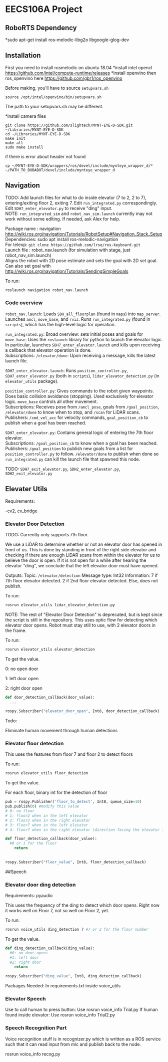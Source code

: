 # EECS106A Project
## RoboRTS Dependency
*sudo apt-get install ros-melodic-libg2o libgoogle-glog-dev

## Installation
First you need to install rosmelodic on ubuntu 18.04
*install intel opencl https://github.com/intel/compute-runtime/releases
*install openvino then ros_openvino here https://github.com/gbr1/ros_openvino

Before making, you'll have to source `setupvars.sh`
```
source /opt/intel/openvino/bin/setupvars.sh
```
The path to your setupvars.sh may be different.

*install camera files 
```
git clone https://github.com/slightech/MYNT-EYE-D-SDK.git ~/Libraries/MYNT-EYE-D-SDK
cd ~/Libraries/MYNT-EYE-D-SDK
make init
make all
sudo make install
```
if there is error about header not found
```
cp ~/MYNT-EYE-D-SDK/wrappers/ros/devel/include/mynteye_wrapper_d/*  
~/PATH_TO_BOBABOT/devel/include/mynteye_wrapper_d
```

## Navigation

TODO: Add launch files for what to do inside elevator (7 to 2, 2 to 7), entering/exiting floor 2, exiting 7. Edit `run_integrated.py` correspondingly. Edit `SDH7_enter_elevator.py` to receive "ding" input. \
NOTE: `run_integrated_sim` and `robot_nav_sim.launch` currently may not work without some editing. If needed, ask Alex for help.

Package name : navigation \
http://wiki.ros.org/navigation/Tutorials/RobotSetup#Navigation_Stack_Setup \
Dependencies: sudo apt install ros-melodic-navigation \
For teleop: `git clone https://github.com/lrse/ros-keyboard.git` \
Launch file : robot_nav.launch (for simulation with stage, just robot_nav_sim.launch)  \
Aligns the robot with 2D pose estimate and sets the goal with 2D set goal. Can also set goal with http://wiki.ros.org/navigation/Tutorials/SendingSimpleGoals

To run:
``` bash
roslaunch navigation robot_nav.launch
```

### Code overview

`robot_nav.launch`: Loads `SDH_all_floorplan` (found in `maps`) into `map_server`. Launches `amcl`, `move_base`, and `rviz`. Runs `run_integrated.py` (found in `scripts`), which has the high-level logic for operation.

`run_integrated.py`: Broad overview: sets initial poses and goals for `move_base`. Uses the `roslaunch` library for python to launch the elevator logic. In particular, launches `SDH7_enter_elevator.launch` and kills upon receiving a callback that elevator operation is done. \
Subscriptions: `/elevator/done`: Upon receiving a message, kills the latest launch file.

`SDH7_enter_elevator.launch`: Runs `position_controller.py`, `SDH7_enter_elevator.py` (both in `scripts`), `lidar_elevator_detection.py` (in `elevator_utils` package). 

`position_controller.py`: Gives commands to the robot given waypoints. Does basic collision avoidance (stopping). Used exclusively for elevator logic. `move_base` controls all other movement. \
Subscriptions: Receives pose from `/amcl_pose`, goals from `/goal_position`, `/elevator/done` to know when to stop, and `/scan` for LiDAR scans. \
Publishers: `/cmd_vel_acc` for velocity commands, `goal_position_cb` to publish when a goal has been reached.

`SDH7_enter_elevator.py`: Contains general logic of entering the 7th floor elevator. \
Subscriptions: `/goal_position_cb` to know when a goal has been reached. \
Publishers: `/goal_position` to publish new goals from a list for `position_controller.py` to follow. `/elevator/done` to publish when done so `run_integrated.py` can kill the launch file that spawned this node. 

TODO: `SDH7_exit_elevator.py`, `SDH2_enter_elevator.py`, `SDH2_exit_elevator.py`

## Elevater Utils

Requirements:

-cv2, cv_bridge

### Elevator Door Detection

TODO: Currently only supports 7th floor.

We use a LiDAR to determine whether or not an elevator door has opened in front of us. This is done by standing in front of the right side elevator and checking if there are enough LiDAR scans from within the elevator for us to believe the door is open. If it is not open for a while after hearing the elevator "ding", we conclude that the left elevator door must have opened.

Outputs:
Topic: `/elevator/detection`
Message type: Int32
Information: 7 if 7th floor elevator detected. 2 if 2nd floor elevator detected. Else, does not publish.

To run:

```bash
rosrun elevator_utils lidar_elevator_detection.py
```

NOTE: The rest of "Elevator Door Detection" is deprecated, but is kept since the script is still in the repository.
This uses optic flow for detecting which elevator door opens. Robot must stay still to use, with 2 elevator doors in the frame.

To run:

```bash
rosrun elevator_utils elevator_detection
```

To get the value. 

0: no open door

1: left door open

2: right door open

```python
def door_detection_callback(door_value):
  ...
  
rospy.Subscriber("elevator_door_open", Int8, door_detection_callback)
```

Todo:

Eliminate human movement through human detections

### Elevator floor detection

This uses the features from floor 7 and floor 2 to detect floors

To run:

```bash
rosrun elevator_utils floor_detection
```

To get the value. 

For each floor, binary int for the detection of floor

```python
pub = rospy.Publisher('floor_to_detect', Int8, queue_size=10)
pub.publish(0) #modify this value
# 0: no floor
# 1: floor2 when in the left elevator
# 2: floor2 when in the right elevator
# 3: floor7 when in the left elevator
# 4: floor7 when in the right elevator (direction facing the elevator from outside)

def floor_detection_callback(door_value):
  #0 or 1 for the floor
	return
  
  
rospy.Subscriber("floor_value", Int8, floor_detection_callback)
```




##Speech

### Elevator door ding detection

Requirements: pyaudio

This uses the frequency of the ding to detect which door opens. Right now it works well on Floor 7, not so well on Floor 2, yet.



To run:

```bash
rosrun voice_utils ding_detection 7 #7 or 2 for the floor number
```



To get the value. 

```python
def ding_detection_callback(ding_value):
  #0: no door opens
  #1: left door
  #2: right door
	return
  
rospy.Subscriber("ding_value", Int8, ding_detection_callback)
```





Packages Needed: In requirements.txt inside voice_utils

### Elevator Speech
Use to call human to press button:
Use rosrun voice_info Trial.py
If human found inside elevator:
Use rosrun voice_info Trial2.py

### Speech Recognition Part

Voice recognition stuff is in recognizer.py which is written as a ROS service such that it can read input from mic and publish back to the node.

rosrun voice_info recog.py
